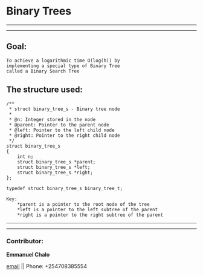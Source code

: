 # Binary Trees
---
---
## Goal:
```
To achieve a logarithmic time O(log(h)) by
implementing a special type of Binary Tree
called a Binary Search Tree
```

## The structure used:
```
/**
 * struct binary_tree_s - Binary tree node
 *
 * @n: Integer stored in the node
 * @parent: Pointer to the parent node
 * @left: Pointer to the left child node
 * @right: Pointer to the right child node
 */
struct binary_tree_s
{
    int n;
    struct binary_tree_s *parent;
    struct binary_tree_s *left;
    struct binary_tree_s *right;
};

typedef struct binary_tree_s binary_tree_t;

Key:
    *parent is a pointer to the root node of the tree
    *left is a pointer to the left subtree of the parent
    *right is a pointer to the right subtree of the parent
```
---
---
### Contributor:
**Emmanuel Chalo**

[email](https://mail.google.com/mail/emusyoka759@gmail.com "email") || Phone: +254708385554
